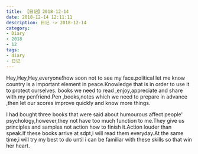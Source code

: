 ```yaml
---
title: 【日记】2018-12-14
date: 2018-12-14 12:11:11
description: 日记 -> 2018-12-14
category:
- Diary
- 2018
- 12
tags:
- diary
- 日记
---
```


Hey,Hey,Hey,everyone!how soon not to see my face.political let me know country is a important element in peace.Knowledge that is in order to use it to protect ourselves. books we need to read ,enjoy,appreciate and share with my penfriend.Pen ,books,notes which we need to prepare in advance ,then let our scores improve quickly and know more things.

I had bought three books that were said about humourous affect people' psychology,however,they not have too much function to me.They give us principles and samples not action how to finish it.Action louder than speak.If these books arrive at sdpt,i will read them everyday.At the same time,i will try my best to do until i can be familiar with these skills so that win her heart.



